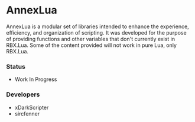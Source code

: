 # AnnexLua

AnnexLua is a modular set of libraries intended to enhance the experience, efficiency, and organization of scripting. It was developed for the purpose of providing functions and other variables that don't currently exist in RBX.Lua. Some of the content provided will not work in pure Lua, only RBX.Lua.


### Status

- Work In Progress


### Developers

- xDarkScripter
- sircfenner
